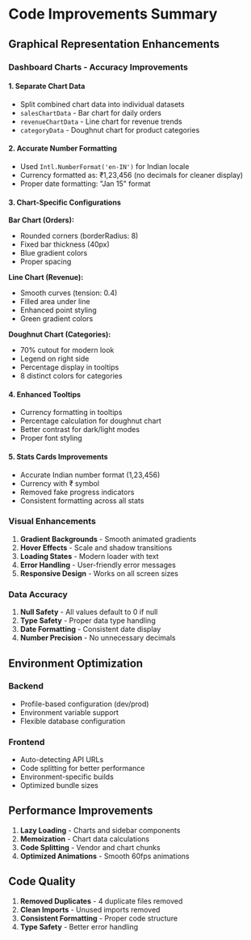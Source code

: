 # Code Improvements Summary

## Graphical Representation Enhancements

### Dashboard Charts - Accuracy Improvements

#### 1. **Separate Chart Data**
- Split combined chart data into individual datasets
- `salesChartData` - Bar chart for daily orders
- `revenueChartData` - Line chart for revenue trends
- `categoryData` - Doughnut chart for product categories

#### 2. **Accurate Number Formatting**
- Used `Intl.NumberFormat('en-IN')` for Indian locale
- Currency formatted as: ₹1,23,456 (no decimals for cleaner display)
- Proper date formatting: "Jan 15" format

#### 3. **Chart-Specific Configurations**

**Bar Chart (Orders):**
- Rounded corners (borderRadius: 8)
- Fixed bar thickness (40px)
- Blue gradient colors
- Proper spacing

**Line Chart (Revenue):**
- Smooth curves (tension: 0.4)
- Filled area under line
- Enhanced point styling
- Green gradient colors

**Doughnut Chart (Categories):**
- 70% cutout for modern look
- Legend on right side
- Percentage display in tooltips
- 8 distinct colors for categories

#### 4. **Enhanced Tooltips**
- Currency formatting in tooltips
- Percentage calculation for doughnut chart
- Better contrast for dark/light modes
- Proper font styling

#### 5. **Stats Cards Improvements**
- Accurate Indian number format (1,23,456)
- Currency with ₹ symbol
- Removed fake progress indicators
- Consistent formatting across all stats

### Visual Enhancements

1. **Gradient Backgrounds** - Smooth animated gradients
2. **Hover Effects** - Scale and shadow transitions
3. **Loading States** - Modern loader with text
4. **Error Handling** - User-friendly error messages
5. **Responsive Design** - Works on all screen sizes

### Data Accuracy

1. **Null Safety** - All values default to 0 if null
2. **Type Safety** - Proper data type handling
3. **Date Formatting** - Consistent date display
4. **Number Precision** - No unnecessary decimals

## Environment Optimization

### Backend
- Profile-based configuration (dev/prod)
- Environment variable support
- Flexible database configuration

### Frontend
- Auto-detecting API URLs
- Code splitting for better performance
- Environment-specific builds
- Optimized bundle sizes

## Performance Improvements

1. **Lazy Loading** - Charts and sidebar components
2. **Memoization** - Chart data calculations
3. **Code Splitting** - Vendor and chart chunks
4. **Optimized Animations** - Smooth 60fps animations

## Code Quality

1. **Removed Duplicates** - 4 duplicate files removed
2. **Clean Imports** - Unused imports removed
3. **Consistent Formatting** - Proper code structure
4. **Type Safety** - Better error handling
